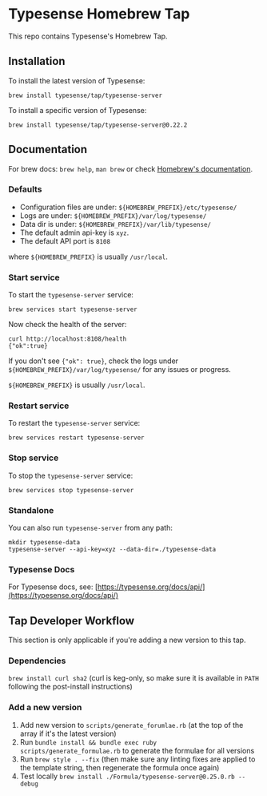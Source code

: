 # Typesense Homebrew Tap

This repo contains Typesense's Homebrew Tap.

## Installation

To install the latest version of Typesense:

```
brew install typesense/tap/typesense-server
```

To install a specific version of Typesense:

```
brew install typesense/tap/typesense-server@0.22.2
```

## Documentation

For brew docs: `brew help`, `man brew` or check [Homebrew's documentation](https://docs.brew.sh).

### Defaults

- Configuration files are under: `${HOMEBREW_PREFIX}/etc/typesense/`
- Logs are under: `${HOMEBREW_PREFIX}/var/log/typesense/`
- Data dir is under: `${HOMEBREW_PREFIX}/var/lib/typesense/`
- The default admin api-key is `xyz`.
- The default API port is `8108`

where `${HOMEBREW_PREFIX}` is usually `/usr/local`.

### Start service

To start the `typesense-server` service:

```
brew services start typesense-server
```

Now check the health of the server:

```
curl http://localhost:8108/health
{"ok":true}
```

If you don't see `{"ok": true}`, check the logs under `${HOMEBREW_PREFIX}/var/log/typesense/` for any issues or progress.

`${HOMEBREW_PREFIX}` is usually `/usr/local`.

### Restart service

To restart the `typesense-server` service:

```
brew services restart typesense-server
```

### Stop service

To stop the `typesense-server` service:

```
brew services stop typesense-server
```

### Standalone

You can also run `typesense-server` from any path:

```
mkdir typesense-data
typesense-server --api-key=xyz --data-dir=./typesense-data
```

### Typesense Docs

For Typesense docs, see: [https://typesense.org/docs/api/](https://typesense.org/docs/api/)

## Tap Developer Workflow

This section is only applicable if you're adding a new version to this tap.

### Dependencies

`brew install curl sha2` (curl is keg-only, so make sure it is available in `PATH` following the post-install instructions)

### Add a new version

1. Add new version to `scripts/generate_forumlae.rb` (at the top of the array if it's the latest version)
2. Run `bundle install && bundle exec ruby scripts/generate_formulae.rb` to generate the formulae for all versions
3. Run `brew style . --fix` (then make sure any linting fixes are applied to the template string, then regenerate the formula once again)
4. Test locally `brew install ./Formula/typesense-server@0.25.0.rb --debug`
